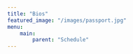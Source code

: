 ```yaml
---
title: "Bios"
featured_image: "/images/passport.jpg"
menu:
    main:
        parent: "Schedule"
---
```

